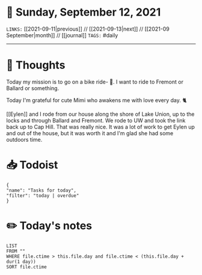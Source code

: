 # 📅 Sunday, September 12, 2021
`LINKS:` [[2021-09-11|previous]] // [[2021-09-13|next]] // [[2021-09 September|month]] // [[journal]] 
`TAGS:` #daily

---
# 💭 Thoughts
Today my mission is to go on a bike ride- 🚴. I want to ride to Fremont or Ballard or something. 

Today I'm grateful for cute Mimi who awakens me with love every day. 🐈

[[Eylen]] and I rode from our house along the shore of Lake Union, up to the locks and through Ballard and Fremont. We rode to UW and took the link back up to Cap Hill. That was really nice. It was a lot of work to get Eylen up and out of the house, but it was worth it and I'm glad she had some outdoors time. 

# 📥 Todoist
```todoist
{
"name": "Tasks for today",
"filter": "today | overdue"
}
```

# ✏️ Today's notes
```dataview
LIST 
FROM ""
WHERE file.ctime > this.file.day and file.ctime < (this.file.day + dur(1 day))
SORT file.ctime
```
